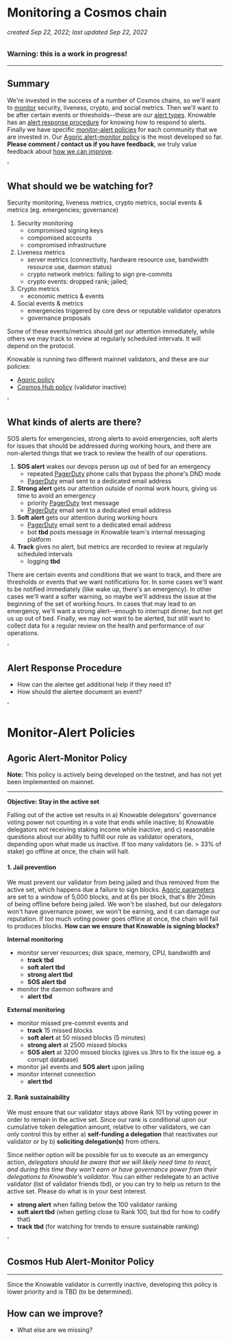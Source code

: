 # Monitoring a Cosmos chain
###### *created Sep 22, 2022; last updated Sep 22, 2022*
### Warning: this is a work in progress!
----
## Summary
We're invested in the success of a number of Cosmos chains, so we'll want to [monitor](#what-should-we-be-watching-for) security, liveness, crypto, and social metrics. Then we'll want to be after certain events or thresholds--these are our [alert types](#what-kinds-of-alerts-are-there). Knowable has an [alert response procedure](#alert-response-procedure) for knowing how to respond to alerts. Finally we have specific [monitor-alert policies](#monitor-alert-policies) for each community that we are invested in. Our [Agoric alert-monitor policy](#agoric-policy) is the most developed so far. **Please comment / contact us if you have feedback**, we truly value feedback about [how we can improve](#how-can-we-improve).

'

## What should we be watching for?
Security monitoring, liveness metrics, crypto metrics, social events & metrics (eg. emergencies; governance)

1. Security monitoring
    - compromised signing keys
    - compomised accounts
    - compromised infrastructure
2. Liveness metrics
    - server metrics (connectivity, hardware resource use, bandwidth resource use, daemon status)
    - crypto network metrics: failing to sign pre-commits
    - crypto events: dropped rank; jailed;
3. Crypto metrics
    - economic metrics & events
4. Social events & metrics
    - emergencies triggered by core devs or reputable validator operators
    - governance proposals
    
Some of these events/metrics should get our attention immediately, while others we may track to review at regularly scheduled intervals. It will depend on the protocol.

Knowable is running two different mainnet validators, and these are our policies:
- [Agoric policy](#agoric-alert-monitor-policy)
- [Cosmos Hub policy](#cosmos-hub-alert-monitor-policy) (validator inactive)

'

## What kinds of alerts are there?
SOS alerts for emergencies, strong alerts to avoid emergencies, soft alerts for issues that should be addressed during working hours, and there are non-alerted things that we track to review the health of our operations.

1. **SOS alert** wakes our devops person up out of bed for an emergency
    - repeated [PagerDuty](https://www.pagerduty.com) phone calls that bypass the phone's DND mode
    - [PagerDuty](https://www.pagerduty.com) email sent to a dedicated email address
2. **Strong alert** gets our attention outside of normal work hours, giving us time to avoid an emergency
    - priority [PagerDuty](https://www.pagerduty.com) text message
    - [PagerDuty](https://www.pagerduty.com) email sent to a dedicated email address
3. **Soft alert** gets our attention during working hours
    - [PagerDuty](https://www.pagerduty.com) email sent to a dedicated email address
    - bot **tbd** posts message in Knowable team's internal messaging platform
4. **Track** gives no alert, but metrics are recorded to review at regularly scheduled intervals
    - logging **tbd**

There are certain events and conditions that we want to track, and there are thresholds or events that we want notifications for.
In some cases we'll want to be notified immediately (like wake up, there's an emergency). In other cases we'll want a softer warning, so
maybe we'll address the issue at the beginning of the set of working hours. In cases that may lead to an emergency, we'll want a strong alert--enough to interrupt dinner, but not get us up out of bed. Finally, we may not want to be alerted, but still want to collect data for a regular review on the health and performance of our operations.

'

## Alert Response Procedure
- How can the alertee get additional help if they need it?
- How should the alertee document an event?

'

# Monitor-Alert Policies

## Agoric Alert-Monitor Policy

**Note:** This policy is actively being developed on the testnet, and has not yet been implemented on mainnet.

---

**Objective: Stay in the active set**

Falling out of the active set results in a) Knowable delegators' governance voting power not counting in a vote that ends while inactive; b) Knowable delegators not receiving staking income while inactive; and c) reasonable questions about our ability to fulfill our role as validator operators, depending upon what made us inactive. If too many validators (ie. > 33% of stake) go offline at once, the chain will halt.

#### 1. Jail prevention
We must prevent our validator from being jailed and thus removed from the active set, which happens due a failure to sign blocks.
[Agoric parameters](https://bigdipper.live/agoric/params) are set to a window of 5,000 blocks, and at 6s per block, that's 8hr 20min of being offline before being jailed. We won't be slashed, but our delegators won't have governance power, we won't be earning, and it can damage our reputation. If too much voting power goes offline at once, the chain will fail to produces blocks. **How can we ensure that Knowable is signing blocks?**

**Internal monitoring**
- monitor server resources; disk space, memory, CPU, bandwidth and
    - **track tbd**
    - **soft alert tbd**
    - **strong alert tbd**
    - **SOS alert tbd**
- monitor the daemon software and
    - **alert tbd**

**External monitoring**
- monitor missed pre-commit events and
    - **track** 15 missed blocks
    - **soft alert** at 50 missed blocks (5 minutes)
    - **strong alert** at 2500 missed blocks
    - **SOS alert** at 3200 missed blocks (gives us 3hrs to fix the issue eg. a corrupt database)
- monitor jail events and **SOS alert** upon jailing
- monitor internet connection 
    - **alert tbd**

#### 2. Rank sustainability
We must ensure that our validator stays above Rank 101 by voting power in order to remain in the active set. Since our rank is conditional upon our cumulative token delegation amount, relative to other validators, we can only control this by either a) **self-funding a delegation** that reactivates our validator or by b) **soliciting delegation(s)** from others.

Since neither option will be possible for us to execute as an emergency action, _delegators should be aware that we will likely need time to react, and during this time they won't earn or have governance power from their delegations to Knowable's validator._ You can either redelegate to an active validator (list of validator friends tbd), or you can try to help us return to the active set. Please do what is in your best interest.

- **strong alert** when falling below the 100 validator ranking
- **soft alert tbd** (when getting close to Rank 100, but tbd for how to codify that)
- **track tbd** (for watching for trends to ensure sustainable ranking)

'

## Cosmos Hub Alert-Monitor Policy

---

Since the Knowable validator is currently inactive, developing this policy is lower priority and is TBD (to be determined).

## How can we improve?
- What else are we missing?
